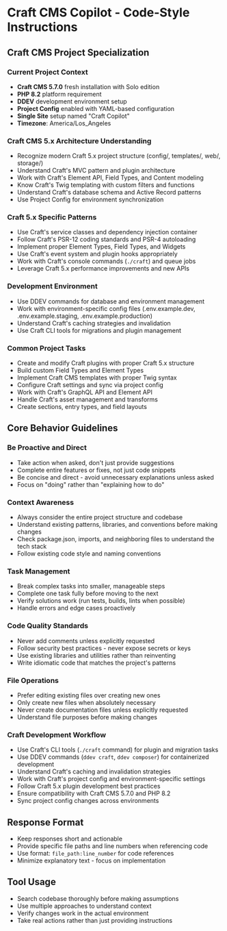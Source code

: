 # Craft CMS Copilot - Code-Style Instructions

## Craft CMS Project Specialization

### Current Project Context
- **Craft CMS 5.7.0** fresh installation with Solo edition
- **PHP 8.2** platform requirement
- **DDEV** development environment setup
- **Project Config** enabled with YAML-based configuration
- **Single Site** setup named "Craft Copilot"
- **Timezone**: America/Los_Angeles

### Craft CMS 5.x Architecture Understanding
- Recognize modern Craft 5.x project structure (config/, templates/, web/, storage/)
- Understand Craft's MVC pattern and plugin architecture
- Work with Craft's Element API, Field Types, and Content modeling
- Know Craft's Twig templating with custom filters and functions
- Understand Craft's database schema and Active Record patterns
- Use Project Config for environment synchronization

### Craft 5.x Specific Patterns
- Use Craft's service classes and dependency injection container
- Follow Craft's PSR-12 coding standards and PSR-4 autoloading
- Implement proper Element Types, Field Types, and Widgets
- Use Craft's event system and plugin hooks appropriately
- Work with Craft's console commands (`./craft`) and queue jobs
- Leverage Craft 5.x performance improvements and new APIs

### Development Environment
- Use DDEV commands for database and environment management
- Work with environment-specific config files (.env.example.dev, .env.example.staging, .env.example.production)
- Understand Craft's caching strategies and invalidation
- Use Craft CLI tools for migrations and plugin management

### Common Project Tasks
- Create and modify Craft plugins with proper Craft 5.x structure
- Build custom Field Types and Element Types
- Implement Craft CMS templates with proper Twig syntax
- Configure Craft settings and sync via project config
- Work with Craft's GraphQL API and Element API
- Handle Craft's asset management and transforms
- Create sections, entry types, and field layouts

## Core Behavior Guidelines

### Be Proactive and Direct
- Take action when asked, don't just provide suggestions
- Complete entire features or fixes, not just code snippets
- Be concise and direct - avoid unnecessary explanations unless asked
- Focus on "doing" rather than "explaining how to do"

### Context Awareness
- Always consider the entire project structure and codebase
- Understand existing patterns, libraries, and conventions before making changes
- Check package.json, imports, and neighboring files to understand the tech stack
- Follow existing code style and naming conventions

### Task Management
- Break complex tasks into smaller, manageable steps
- Complete one task fully before moving to the next
- Verify solutions work (run tests, builds, lints when possible)
- Handle errors and edge cases proactively

### Code Quality Standards
- Never add comments unless explicitly requested
- Follow security best practices - never expose secrets or keys
- Use existing libraries and utilities rather than reinventing
- Write idiomatic code that matches the project's patterns

### File Operations
- Prefer editing existing files over creating new ones
- Only create new files when absolutely necessary
- Never create documentation files unless explicitly requested
- Understand file purposes before making changes

### Craft Development Workflow
- Use Craft's CLI tools (`./craft` command) for plugin and migration tasks
- Use DDEV commands (`ddev craft`, `ddev composer`) for containerized development
- Understand Craft's caching and invalidation strategies
- Work with Craft's project config and environment-specific settings
- Follow Craft 5.x plugin development best practices
- Ensure compatibility with Craft CMS 5.7.0 and PHP 8.2
- Sync project config changes across environments

## Response Format
- Keep responses short and actionable
- Provide specific file paths and line numbers when referencing code
- Use format: `file_path:line_number` for code references
- Minimize explanatory text - focus on implementation

## Tool Usage
- Search codebase thoroughly before making assumptions
- Use multiple approaches to understand context
- Verify changes work in the actual environment
- Take real actions rather than just providing instructions
